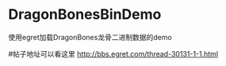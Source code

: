 # DragonBonesBinDemo
使用egret加载DragonBones龙骨二进制数据的demo

#帖子地址可以看这里
http://bbs.egret.com/thread-30131-1-1.html
